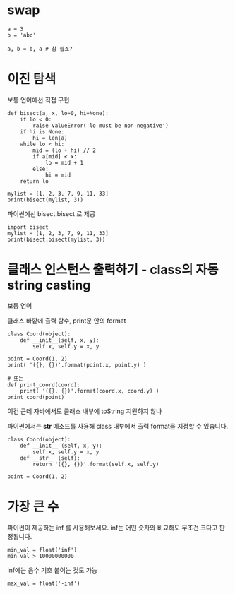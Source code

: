 # swap
````
a = 3
b = 'abc'

a, b = b, a # 참 쉽죠?
````

# 이진 탐색

보통 언어에선 직접 구현

````
def bisect(a, x, lo=0, hi=None):
    if lo < 0:
        raise ValueError('lo must be non-negative')
    if hi is None:
        hi = len(a)
    while lo < hi:
        mid = (lo + hi) // 2
        if a[mid] < x:
            lo = mid + 1
        else:
            hi = mid
    return lo

mylist = [1, 2, 3, 7, 9, 11, 33]
print(bisect(mylist, 3))
````

파이썬에선 bisect.bisect 로 제공

````
import bisect
mylist = [1, 2, 3, 7, 9, 11, 33]
print(bisect.bisect(mylist, 3))
````

# 클래스 인스턴스 출력하기 - class의 자동 string casting

보통 언어

클래스 바깥에 출력 함수, print문 안의 format

````
class Coord(object):
    def __init__(self, x, y):
        self.x, self.y = x, y

point = Coord(1, 2)
print( '({}, {})'.format(point.x, point.y) ) 

# 또는
def print_coord(coord):
    print( '({}, {})'.format(coord.x, coord.y) )
print_coord(point)
````

이건 근데 자바에서도 클래스 내부에 toString 지원하지 않나

파이썬에서는 __str__ 메소드를 사용해 class 내부에서 출력 format을 지정할 수 있습니다.

````
class Coord(object):
    def __init__ (self, x, y):
        self.x, self.y = x, y
    def __str__ (self):
        return '({}, {})'.format(self.x, self.y)

point = Coord(1, 2)
````

# 가장 큰 수
파이썬이 제공하는 inf 를 사용해보세요. inf는 어떤 숫자와 비교해도 무조건 크다고 판정됩니다.
````
min_val = float('inf')
min_val > 10000000000
````
inf에는 음수 기호 붙이는 것도 가능

````
max_val = float('-inf')
````